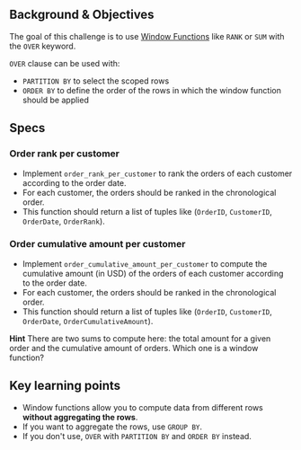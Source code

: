 ## Background & Objectives

The goal of this challenge is to use [Window Functions](https://mode.com/sql-tutorial/sql-window-functions/) like `RANK` or `SUM` with the `OVER` keyword.

`OVER` clause can be used with:
- `PARTITION BY` to select the scoped rows
- `ORDER BY` to define the order of the rows in which the window function should be applied

## Specs

### Order rank per customer

- Implement `order_rank_per_customer` to rank the orders of each customer according to the order date.
- For each customer, the orders should be ranked in the chronological order.
- This function should return a list of tuples like (`OrderID`, `CustomerID`, `OrderDate`, `OrderRank`).

### Order cumulative amount per customer

- Implement `order_cumulative_amount_per_customer` to compute the cumulative amount (in USD) of the orders of each customer according to the order date.
- For each customer, the orders should be ranked in the chronological order.
- This function should return a list of tuples like (`OrderID`, `CustomerID`, `OrderDate`, `OrderCumulativeAmount`).

**Hint** There are two sums to compute here: the total amount for a given order and the cumulative amount of orders. Which one is a window function?

## Key learning points

- Window functions allow you to compute data from different rows **without aggregating the rows**.
- If you want to aggregate the rows, use `GROUP BY`.
- If you don't use, `OVER` with `PARTITION BY` and `ORDER BY` instead.
